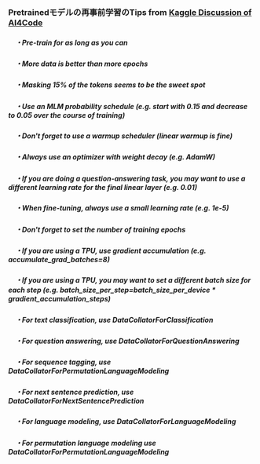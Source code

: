 ### Pretrainedモデルの再事前学習のTips from [Kaggle Discussion of AI4Code](https://www.kaggle.com/competitions/AI4Code/discussion/335294)

##### 　・Pre-train for as long as you can
##### 　・More data is better than more epochs
##### 　・Masking 15% of the tokens seems to be the sweet spot
##### 　・Use an MLM probability schedule (e.g. start with 0.15 and decrease to 0.05 over the course of training)
##### 　・Don't forget to use a warmup scheduler (linear warmup is fine)
##### 　・Always use an optimizer with weight decay (e.g. AdamW)
##### 　・If you are doing a question-answering task, you may want to use a different learning rate for the final linear layer (e.g. 0.01)
##### 　・When fine-tuning, always use a small learning rate (e.g. 1e-5)
##### 　・Don't forget to set the number of training epochs
##### 　・If you are using a TPU, use gradient accumulation (e.g. accumulate_grad_batches=8)
##### 　・If you are using a TPU, you may want to set a different batch size for each step (e.g. batch_size_per_step=batch_size_per_device *　gradient_accumulation_steps)
##### 　・For text classification, use DataCollatorForClassification
##### 　・For question answering, use DataCollatorForQuestionAnswering
##### 　・For sequence tagging, use DataCollatorForPermutationLanguageModeling
##### 　・For next sentence prediction, use DataCollatorForNextSentencePrediction
##### 　・For language modeling, use DataCollatorForLanguageModeling
##### 　・For permutation language modeling use DataCollatorForPermutationLanguageModeling
